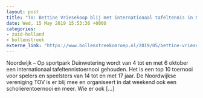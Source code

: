 ```yaml
---
layout: post
title: "TV: Bettine Vriesekoop blij met internationaal tafeltennis in Noordwijk"
date: Wed, 15 May 2019 15:53:36 +0000
categories: 
- zuid-holland 
- bollenstreek 
externe_link: "https://www.bollenstreekomroep.nl/2019/05/bettine-vriesekoop-blij-met-internationaal-tafeltennis-in-noordwijk/"
---
```


Noordwijk &#8211; Op sportpark Duinwetering wordt van 4 tot en met 6 oktober een internationaal tafeltennistoernooi gehouden. Het is een top 10 toernooi voor spelers en speelsters van 14 tot en met 17 jaar. De Noordwijkse vereniging TOV is er blij mee en organiseert in dat weekend ook een scholierentoernooi en meer. Wie er ook [&#8230;]
